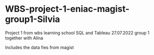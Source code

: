 # WBS-project-1-eniac-magist-group1-Silvia
Project 1 from wbs learning school SQL and Tableau 27.07.2022 group 1 together with Alina

Includes the data fies from magist 
